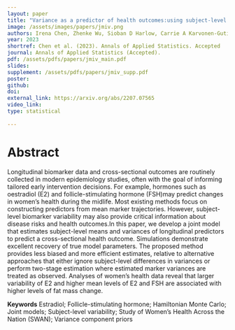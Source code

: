 ```yaml
---
layout: paper
title: "Variance as a predictor of health outcomes:using subject-level trajectories and variability of sex hormones to predict body fat changes in peri- and post-menopausal women"
image: /assets/images/papers/jmiv.png
authors: Irena Chen, Zhenke Wu, Sioban D Harlow, Carrie A Karvonen-Gutierrez, Michelle M Hood, Michael R Elliott
year: 2023
shortref: Chen et al. (2023). Annals of Applied Statistics. Accepted
journal: Annals of Applied Statistics (Accepted).
pdf: /assets/pdfs/papers/jmiv_main.pdf
slides: 
supplement: /assets/pdfs/papers/jmiv_supp.pdf  
poster: 
github: 
doi: 
external_link: https://arxiv.org/abs/2207.07565
video_link: 
type: statistical
 
---
```


# Abstract

Longitudinal biomarker data and cross-sectional outcomes are routinely collected in modern epidemiology studies, often with the goal of informing tailored early intervention decisions.  For example, hormones such as oestradiol (E2) and follicle-stimulating hormone (FSH)may predict changes in women’s health during the midlife.  Most existing methods focus on constructing  predictors  from  mean  marker  trajectories.   However,  subject-level  biomarker variability  may  also  provide  critical  information  about  disease  risks  and  health  outcomes.In this paper, we develop a joint model that estimates subject-level means and variances of longitudinal predictors to predict a cross-sectional health outcome.  Simulations demonstrate excellent recovery of true model parameters.  The proposed method provides less biased and more  efficient  estimates,  relative  to  alternative  approaches  that  either  ignore  subject-level differences in variances or perform two-stage estimation where estimated marker variances are treated as observed.  Analyses of women’s health data reveal that larger variability of E2 and higher mean levels of E2 and FSH are associated with higher levels of fat mass change.

**Keywords** Estradiol; Follicle-stimulating hormone; Hamiltonian Monte Carlo; Joint models; Subject-level variability; Study of Women’s Health Across the Nation (SWAN); Variance component priors